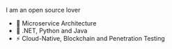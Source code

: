 I am an open source lover

- 🔭 Microservice Architecture
- 🌱 .NET, Python and Java
- ⚡ Cloud-Native, Blockchain and Penetration Testing
